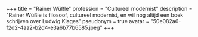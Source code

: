 +++
title = "Rainer Wüßle"
profession = "Cultureel modernist"
description = "Rainer Wüßle is filosoof, cultureel modernist, en wil nog altijd een boek schrijven over Ludwig Klages"
pseudonym = true
avatar = "50e082a6-f2d2-4aa2-b2d4-e3a6b77b6585.jpeg"
+++

